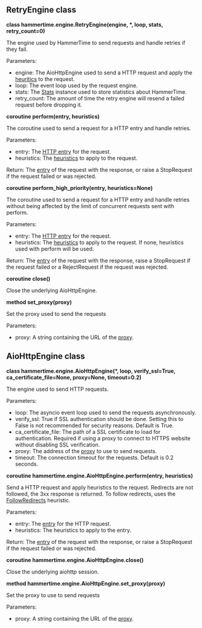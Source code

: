 ## RetryEngine class

**class hammertime.engine.RetryEngine(engine, \*, loop, stats, retry_count=0)**

The engine used by HammerTime to send requests and handle retries if they fail.

Parameters:

* engine: The AioHttpEngine used to send a HTTP request and apply the [heuritics](heuristics.md) to the request.
* loop: The event loop used by the request engine.
* stats: The [Stats](reference.md#stats-class) instance used to store statistics about HammerTime.
* retry_count: The amount of time the retry engine will resend a failed request before dropping it.
                
**coroutine perform(entry, heuristics)**

The coroutine used to send a request for a HTTP entry and handle retries.

Parameters:

* entry: The [HTTP entry](reference.md#entry) for the request.
* heuristics: The [heuristics](heuristics.md) to apply to the request.

Return: The [entry](reference.md#entry) of the request with the response, or raise a StopRequest if the request failed 
or was rejected.
                
**coroutine perform_high_priority(entry, heuristics=None)**

The coroutine used to send a request for a HTTP entry and handle retries without being affected by the limit of 
concurrent requests sent with perform.

Parameters:

* entry: The [HTTP entry](reference.md#entry) for the request.
* heuristics: The [heuristics](heuristics.md) to apply to the request. If none, heuristics used with perform will be 
              used.

Return: The [entry](reference.md#entry) of the request with the response, raise a StopRequest if the request failed or a
 RejectRequest if the request was rejected.

**coroutine close()**

Close the underlying AioHttpEngine.
    
**method set_proxy(proxy)**

Set the proxy used to send the requests
    
Parameters:

* proxy: A string containing the URL of the [proxy](proxy.md).
    

## AioHttpEngine class

**class hammertime.engine.AioHttpEngine(\*, loop, verify_ssl=True, ca_certificate_file=None, proxy=None, timeout=0.2)**

The engine used to send HTTP requests.

Parameters:

* loop: The asyncio event loop used to send the requests asynchronously.
* verify_ssl: True if SSL authentication should be done. Setting this to False is not recommended for security reasons.
              Default is True.
* ca_certificate_file: The path of a SSL certificate to load for authentication. Required if using a proxy to connect to
                       HTTPS website without disabling SSL verification.
* proxy: The address of the [proxy](proxy.md) to use to send requests.
* timeout: The connection timeout for the requests. Default is 0.2 seconds.
                
**coroutine hammertime.engine.AioHttpEngine.perform(entry, heuristics)**

Send a HTTP request and apply heuristics to the request. Redirects are not followed, the 3xx response is returned. To
follow redirects, uses the [FollowRedirects](heuristics.md) heuristic.

Parameters:

* entry: The [entry](reference.md#entry) for the HTTP request.
* heuristics: The heuristics to apply to the entry.

Return: The [entry](reference.md#entry) of the request with the response, or raise a StopRequest if the request failed 
or was rejected.

**coroutine hammertime.engine.AioHttpEngine.close()**

Close the underlying aiohttp session.

**method hammertime.engine.AioHttpEngine.set_proxy(proxy)**

Set the proxy to use to send requests

Parameters:

* proxy: A string containing the URL of the [proxy](proxy.md).
